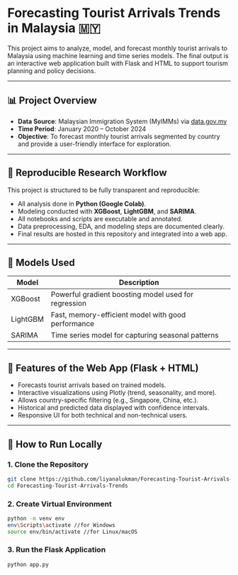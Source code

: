 # Forecasting Tourist Arrivals Trends in Malaysia 🇲🇾

This project aims to analyze, model, and forecast monthly tourist arrivals to Malaysia using machine learning and time series models. The final output is an interactive web application built with Flask and HTML to support tourism planning and policy decisions.

---

## 📊 Project Overview

- **Data Source**: Malaysian Immigration System (MyIMMs) via [data.gov.my](https://data.gov.my/data-catalogue/arrivals_soe)
- **Time Period**: January 2020 – October 2024
- **Objective**: To forecast monthly tourist arrivals segmented by country and provide a user-friendly interface for exploration.

---

## 🧪 Reproducible Research Workflow

This project is structured to be fully transparent and reproducible:

- All analysis done in **Python (Google Colab)**.
- Modeling conducted with **XGBoost**, **LightGBM**, and **SARIMA**.
- All notebooks and scripts are executable and annotated.
- Data preprocessing, EDA, and modeling steps are documented clearly.
- Final results are hosted in this repository and integrated into a web app.

---

## 🧠 Models Used

| Model      | Description                                              |
|------------|----------------------------------------------------------|
| XGBoost    | Powerful gradient boosting model used for regression     |
| LightGBM   | Fast, memory-efficient model with good performance       |
| SARIMA     | Time series model for capturing seasonal patterns        |

---

## 🔮 Features of the Web App (Flask + HTML)

- Forecasts tourist arrivals based on trained models.
- Interactive visualizations using Plotly (trend, seasonality, and more).
- Allows country-specific filtering (e.g., Singapore, China, etc.).
- Historical and predicted data displayed with confidence intervals.
- Responsive UI for both technical and non-technical users.

---

## 🚀 How to Run Locally

### 1. Clone the Repository
```bash
git clone https://github.com/liyanalukman/Forecasting-Tourist-Arrivals-Trends.git
cd Forecasting-Tourist-Arrivals-Trends
```
### 2. Create Virtual Environment 
```bash
python -m venv env
env\Scripts\activate //for Windows
source env/bin/activate //for Linux/macOS
```
### 3. Run the Flask Application
```bash
python app.py
```

